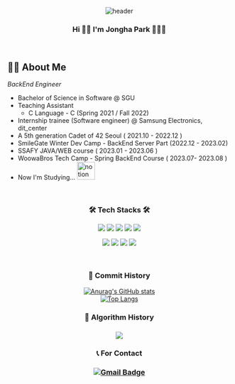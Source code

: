 <div align='center'>  
 
![header](https://capsule-render.vercel.app/api?type=waving&color=gradient&customColorList=1,15,18,25,27&height=150&section=header)
 

  ### Hi 🙌🏼   I'm Jongha Park 👩🏻‍💻  
</br>
<div align='left'>

 ## 🙋‍♀️ About Me
 _BackEnd Engineer_
- Bachelor of Science in Software @ SGU
- Teaching Assistant
  - C Language - C (Spring 2021 / Fall 2022)
- Internship trainee (Software engineer) @ Samsung Electronics, dit_center
- A 5th generation Cadet of 42 Seoul ( 2021.10 - 2022.12 )
- SmileGate Winter Dev Camp - BackEnd Server Part (2022.12 - 2023.02)
- SSAFY JAVA/WEB course ( 2023.01 - 2023.06 )
- WoowaBros Tech Camp - Spring BackEnd Course ( 2023.07- 2023.08 )
- Now I'm Studying...   [<img src='https://cdn.jsdelivr.net/npm/simple-icons@3.0.1/icons/notion.svg' alt='notion' height='40'>](https://jonghadailywrite.notion.site/74a25658ab254659bc5d703463828881) 
</br>
</div>

### 🛠 Tech Stacks 🛠

<img src="https://img.shields.io/badge/C-A8B9CC?style=flat-square&logo=C&logoColor=white"/></a>
<img src="https://img.shields.io/badge/C++-00599C?style=flat-square&logo=C%2B%2B&logoColor=white"/></a>
<img src="https://img.shields.io/badge/HTML5-E34F26?style=flat-square&logo=HTML5&logoColor=white"/></a>
<img src="https://img.shields.io/badge/CSS3-1572B6?style=flat-square&logo=CSS3&logoColor=white"/></a>
<img src="https://img.shields.io/badge/JavaScript-F7DF1E?style=flat-square&logo=JavaScript&logoColor=white"/></a>

<img src="https://img.shields.io/badge/Java-007396?style=flat-square&logo=Java&logoColor=white"/></a> 
<img src="https://img.shields.io/badge/Springs-A8B9CC?style=flat-square&logo=Spring&logoColor=white"/></a> 
<img src="https://img.shields.io/badge/MySQL-4479A1?style=flat-square&logo=MySQL&logoColor=white"/></a>
<img src="https://img.shields.io/badge/Docker-2496ED?style=flat-square&logo=Docker&logoColor=white"/></a>

</br>
</div>

<h3 align="center"> 🌱 Commit History </h3>

<div align="center" style="text-align:center">
  
  [![Anurag's GitHub stats](https://github-readme-stats.vercel.app/api?username=worldii)](https://github.com/worldii/github-readme-stats)
  <br>
  [![Top Langs](https://github-readme-stats.vercel.app/api/top-langs/?username=worldii&layout=compact)](https://github.com/worldii/github-readme-stats)
  <br>

</div>
<h3 align="center"> 🙈 Algorithm History <h3>
<div align="center" style="text-align:center">
 <img src="http://mazassumnida.wtf/api/v2/generate_badge?boj=worldi">
</div>

<h3 align="center"> 📞 For Contact <h3>
<div align="center" style="text-align:center">

  [![Gmail Badge](https://img.shields.io/badge/Gmail-D14836?style=flat&logo=Gmail&logoColor=white)](mailto:jongha2788@u.sogang.ac.kr)
</div>




